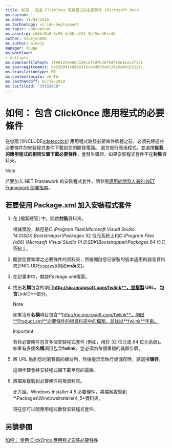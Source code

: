 ```yaml
---
title: 如何： 包含 ClickOnce 應用程式的必要條件 |Microsoft Docs
ms.custom: ''
ms.date: 11/04/2016
ms.technology: vs-ide-deployment
ms.topic: conceptual
ms.assetid: c66bf0a5-8c93-4e68-a224-3b29ac36fe4d
author: mikejo5000
ms.author: mikejo
manager: douge
ms.workload:
- multiple
ms.openlocfilehash: 3f961229e60cb291efdd7630f9df10e162c2f17b
ms.sourcegitcommit: 0e5289414d90a314ca0d560c0c3fe9c88cb2217c
ms.translationtype: MT
ms.contentlocale: zh-TW
ms.lasthandoff: 07/19/2018
ms.locfileid: "39153838"
---
```

# <a name="how-to-include-prerequisites-with-a-clickonce-application"></a>如何： 包含 ClickOnce 應用程式的必要條件
在您隨 [!INCLUDE[ndptecclick](../deployment/includes/ndptecclick_md.md)] 應用程式散發必要條件軟體之前，必須先將這些必要條件的安裝程式套件下載到您的開發電腦。 當您發行應用程式，並選擇**從我的應用程式的相同位置下載必要條件**，會發生錯誤，如果安裝程式套件不在**封裝**資料夾。  
  
> [!NOTE]
>  若要加入.NET Framework 的安裝程式套件，請參閱[適用於開發人員的.NET Framework 部署指南](http://msdn.microsoft.com/library/ee942965\(v=vs.110\).aspx)。  
  
##  <a name="Package"></a> 若要使用 Package.xml 加入安裝程式套件  
  
1.  在 [檔案總管] 中，開啟**封裝**資料夾。  
  
     根據預設，路徑是*C:\Program Files\Microsoft Visual Studio 14.0\SDK\Bootstrapper\Packages* 32 位元系統上和*C:\Program Files (x86) \Microsoft Visual Studio 14.0\SDK\Bootstrapper\Packages* 64 位元系統上。  
  
2.  開啟您要新增之必要條件的資料夾，然後開啟您已安裝的版本適用的語言資料夾[!INCLUDE[vsprvs](../code-quality/includes/vsprvs_md.md)](例如**en**英文)。  
  
3.  在記事本中，開啟*Package.xml*檔案。  
  
4.  找出**名稱**包含的項目**http://go.microsoft.com/fwlink**，並複製 URL。 包含**LinkID**部分。  
  
    > [!NOTE]
    >  如果沒有**名稱**項目包含**http://go.microsoft.com/fwlink**，開啟**Product.xml**必要條件的根資料夾中的檔案，並找出**fwlink**字串。  
  
    > [!IMPORTANT]
    >  有些必要條件包含多個安裝程式套件 (例如，用於 32 位元或 64 位元系統)。 如果有多個**名稱**項目包含**fwlink**，您必須為每個重複的其餘步驟。  
  
5.  將 URL 貼到您的瀏覽器的網址列，然後提示您執行或儲存時，請選擇**儲存**。  
  
     這個步驟會將安裝程式檔下載至您的電腦。  
  
6.  將檔案複製到必要條件的根資料夾。  
  
     比方說，Windows Installer 4.5 必要條件，將檔案複製到*\Packages\WindowsInstaller4_5*資料夾。  
  
     現在您可以隨應用程式散發安裝程式套件。  
  
## <a name="see-also"></a>另請參閱  
 [如何： 使用 ClickOnce 應用程式安裝必要條件](../deployment/how-to-install-prerequisites-with-a-clickonce-application.md)